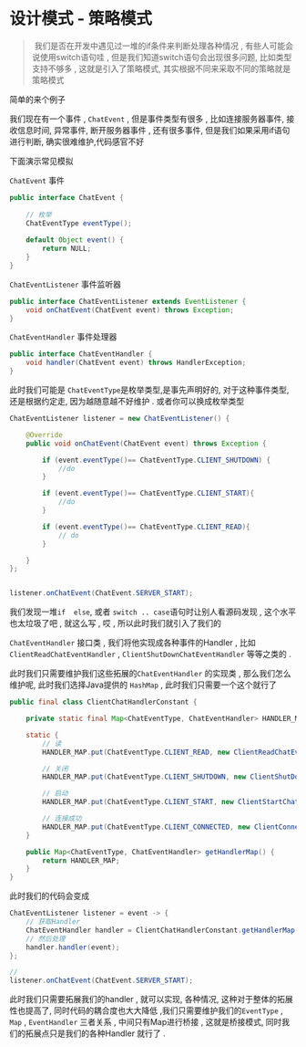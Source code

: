 # 设计模式 - 策略模式

> ​	我们是否在开发中遇见过一堆的if条件来判断处理各种情况 , 有些人可能会说使用switch语句哇 , 但是我们知道switch语句会出现很多问题, 比如类型支持不够多 , 这就是引入了策略模式, 其实根据不同来采取不同的策略就是策略模式



简单的来个例子 

我们现在有一个事件 , `ChatEvent` , 但是事件类型有很多 , 比如连接服务器事件, 接收信息时间, 异常事件, 断开服务器事件 , 还有很多事件, 但是我们如果采用if语句进行判断, 确实很难维护,代码感官不好



下面演示常见模拟

`ChatEvent` 事件

```java
public interface ChatEvent {
    
    // 枚举
    ChatEventType eventType();
    
    default Object event() {
        return NULL;
    }
}
```

`ChatEventListener` 事件监听器

```java
public interface ChatEventListener extends EventListener {
    void onChatEvent(ChatEvent event) throws Exception;
}
```



`ChatEventHandler` 事件处理器

```java
public interface ChatEventHandler {
    void handler(ChatEvent event) throws HandlerException;
}
```

此时我们可能是 `ChatEventType`是枚举类型,是事先声明好的, 对于这种事件类型, 还是根据约定走, 因为越随意越不好维护 . 或者你可以换成枚举类型 

```java
ChatEventListener listener = new ChatEventListener() {

    @Override
    public void onChatEvent(ChatEvent event) throws Exception {

        if (event.eventType()== ChatEventType.CLIENT_SHUTDOWN) {
			//do
        }

        if (event.eventType()== ChatEventType.CLIENT_START){
			//do
        }

        if (event.eventType()== ChatEventType.CLIENT_READ){
			// do
        }

    }
};


listener.onChatEvent(ChatEvent.SERVER_START);
```

我们发现一堆` if  else `, 或者 `switch .. case`语句时让别人看源码发现 , 这个水平也太垃圾了吧 , 就这么写 , 哎 , 所以此时我们就引入了我们的 

`ChatEventHandler` 接口类 , 我们将他实现成各种事件的Handler , 比如 `ClientReadChatEventHandler` ,  `ClientShutDownChatEventHandler`  等等之类的 . 

此时我们只需要维护我们这些拓展的`ChatEventHandler` 的实现类 , 那么我们怎么维护呢, 此时我们选择Java提供的 `HashMap`  , 此时我们只需要一个这个就行了 

```java
public final class ClientChatHandlerConstant {

    private static final Map<ChatEventType, ChatEventHandler> HANDLER_MAP = new HashMap<>();

    static {
        // 读
        HANDLER_MAP.put(ChatEventType.CLIENT_READ, new ClientReadChatEventHandler());

        // 关闭
        HANDLER_MAP.put(ChatEventType.CLIENT_SHUTDOWN, new ClientShutDownChatEventHandler());

        // 启动
        HANDLER_MAP.put(ChatEventType.CLIENT_START, new ClientStartChatEventHandler());

        // 连接成功
        HANDLER_MAP.put(ChatEventType.CLIENT_CONNECTED, new ClientConnectedChatEventHandler());
    }

    public Map<ChatEventType, ChatEventHandler> getHandlerMap() {
        return HANDLER_MAP;
    }
}
```

此时我们的代码会变成

```java
ChatEventListener listener = event -> {
    // 获取Handler
    ChatEventHandler handler = ClientChatHandlerConstant.getHandlerMap().get(event.eventType());
    // 然后处理
    handler.handler(event);
};

// 
listener.onChatEvent(ChatEvent.SERVER_START);
```



此时我们只需要拓展我们的handler , 就可以实现, 各种情况, 这种对于整体的拓展性也提高了, 同时代码的耦合度也大大降低 ,我们只需要维护我们的`EventType` , `Map` ,  `EventHandler` 三者关系 , 中间只有Map进行桥接 , 这就是桥接模式,  同时我们的拓展点只是我们的各种Handler 就行了 . 

